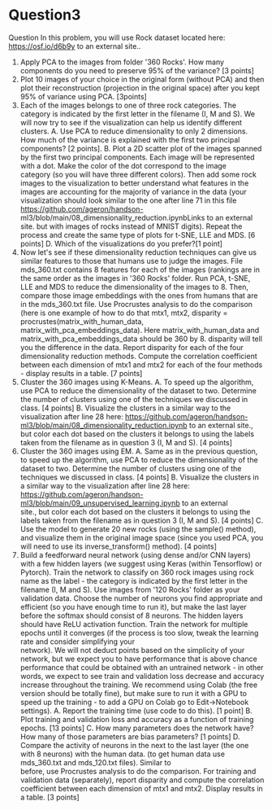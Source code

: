 # Question3
Question
In this problem, you will use Rock dataset located here: https://osf.io/d6b9y to an external site.. 

1. Apply PCA to the images from folder '360 Rocks'. How many components do you need to preserve 95% of the variance? [3 points]
2. Plot 10 images of your choice in the original form (without PCA) and then plot their reconstruction (projection in the original space) after you kept 95% of variance using PCA. [3points]
3. Each of the images belongs to one of three rock categories. The category is indicated by the first letter in the filename (I, M and S). We will now try to see if the visualization can 
   help us identify different clusters.
  A. Use PCA to reduce dimensionality to only 2 dimensions. How much of the variance is explained with the first two principal components? [2 points].
  B. Plot a 2D scatter plot of the images spanned by the first two principal components. Each image will be represented with a dot. Make the color of the dot correspond to the image       
     category (so you will have three different colors). Then add some rock images to the visualization to better understand what features in the images are accounting for the majority of       variance in the data (your visualization should look similar to the one after line 71 in this file https://github.com/ageron/handson-      
     ml3/blob/main/08_dimensionality_reduction.ipynbLinks to an external site. but with images of rocks instead of MNIST digits). Repeat the process and create the same type of plots for 
     t-SNE, LLE and MDS. [6 points]
  D. Which of the visualizations do you prefer?[1 point]
4. Now let's see if these dimensionality reduction techniques can give us similar features to those that humans use to judge the images. File mds_360.txt contains 8 features for each of 
   the images (rankings are in the same order as the images in  '360 Rocks' folder. Run PCA, t-SNE, LLE and MDS to reduce the dimensionality of the images to 8. Then, compare those image      embeddings with the ones from humans that are in the mds_360.txt file. Use Procrustes analysis to do the comparison (here is one example of how to do that mtx1, mtx2, disparity =     
   procrustes(matrix_with_human_data, matrix_with_pca_embeddings_data). Here matrix_with_human_data and matrix_with_pca_embeddings_data should be 360 by 8. disparity will tell you the 
   difference in the data. Report disparity for each of the four dimensionality reduction methods. Compute the correlation coefficient between each dimension of mtx1 and mtx2 for each of 
   the four methods - display results in a table. [7 points]
5. Cluster the 360 images using K-Means.
  A. To speed up the algorithm, use PCA to reduce the dimensionality of the dataset to two. Determine the number of clusters using one of the techniques we discussed in class. [4 points]
  B. Visualize the clusters in a similar way to the visualization after line 28 here: 
  https://github.com/ageron/handson-ml3/blob/main/08_dimensionality_reduction.ipynb to an external          site., but color each dot based on the clusters it belongs to using the labels taken from the filename as in question 3  (I, M and S). [4 points]
6. Cluster the 360 images using EM.
  A. Same as in the previous question, to speed up the algorithm, use PCA to reduce the dimensionality of the dataset to two. Determine the number of clusters using one of the techniques 
     we discussed in class. [4 points]
  B. Visualize the clusters in a similar way to the visualization after line 28 here: https://github.com/ageron/handson-ml3/blob/main/09_unsupervised_learning.ipynb to an external   
     site., but color each dot based on the clusters it belongs to using the labels taken from the filename as in question 3  (I, M and S). [4 points]
  C. Use the model to generate 20 new rocks (using the sample() method), and visualize them in the original image space (since you used PCA, you will need to use its inverse_transform() 
     method).  [4 points]
7. Build a feedforward neural network (using dense and/or CNN layers) with a few hidden layers (we suggest using Keras (within Tensorflow) or Pytorch). Train the network to classify on 360    rock images using rock name as the label - the category is indicated by the first letter in the filename (I, M and S). Use images from '120 Rocks' folder as your validation data. Choose    the number of neurons you find appropriate and efficient (so you have enough time to run it), but make the last layer before the softmax should consist of 8 neurons. The hidden layers      should have ReLU activation function. Train the network for multiple epochs until it converges (if the process is too slow, tweak the learning rate and consider simplifying your         
   network). We will not deduct points based on the simplicity of your network, but we expect you to have performance that is above chance performance that could be obtained with an 
   untrained network - in other words, we expect to see train and validation loss decrease and accuracy increase throughout the training. We recommend using Colab (the free version should 
   be totally fine), but make sure to run it with a GPU to speed up the training - to add a GPU on Colab go to Edit->Notebook settings). 
  A. Report the training time (use code to do this). [1 point]
  B. Plot training and validation loss and accuracy as a function of training epochs. [13 points]
  C. How many parameters does the network have? How many of those parameters are bias parameters? [1 points]
  D. Compare the activity of neurons in the next to the last layer (the one with 8 neurons) with the human data. (to get human data use mds_360.txt and mds_120.txt files). Similar to     
     before, use Procrustes analysis to do the comparison.  For training and validation data (separately), report disparity and compute the correlation coefficient between each dimension 
     of mtx1 and mtx2. Display results in a table. [3 points]
